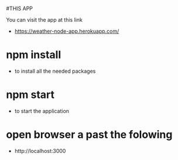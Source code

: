 #THIS APP

You can visit the app at this link 

- https://weather-node-app.herokuapp.com/


# npm install

* to install all the needed packages 

# npm start

* to start the application

# open browser a past the folowing 
  
  * http://localhost:3000
